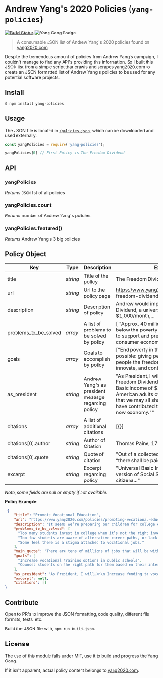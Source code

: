 # Andrew Yang's 2020 Policies (`yang-policies`)
[![Build Status](https://travis-ci.com/brh55/yang-policies.svg?branch=master)](https://travis-ci.com/brh55/yang-2020-policies) ![Yang Gang Badge](https://img.shields.io/badge/-Yang%20Gang-blue)

> A consumable JSON list of Andrew Yang's 2020 policies found on [yang2020.com](https://www.yang2020.com/policies/)

Despite the tremendous amount of policies from Andrew Yang's campaign, I couldn't manage to find any API's providing this information. So I built this JSON list from a simple script that crawls and scrapes yang2020.com to create an JSON formatted list of Andrew Yang's policies to be used for any potential software projects.

## Install

```
$ npm install yang-policies
```

## Usage

The JSON file is located in [`/policies.json`](https://github.com/brh55/yang-policies/blob/master/policies.json), which can be downloaded and used externally.

```js
const yangPolicies = require('yang-policies');

yangPolicies[0] // First Policy is The Freedom Dividend
```

## API

### yangPolicies

*Returns* `JSON` list of all policies

### yangPolicies.count

*Returns* number of Andrew Yang's policies

### yangPolicies.featured()

*Returns* Andrew Yang's 3 big policies

## Policy Object

| Key                   | Type      | Description                                         | Example                                                      |
| --------------------- | --------- | --------------------------------------------------- | ------------------------------------------------------------ |
| title                 | *string*  | Title of the policy                                 | The Freedom Dividend                                         |
| url                   | *string*  | Url to the policy page                              | https://www.yang2020.com/policies/the-freedom-dividend/      |
| description           | *string*  | Description of policy                               | Andrew would implement the Freedom Dividend, a universal basic income of $1,000/month,... |
| problems_to_be_solved | *array*   | A list of problems to be solved by policy           | [ "Approx. 40 million Americans live below the poverty line.", "       "It is necessary to support and preserve a robust consumer economy."] |
| goals                 | *array*   | Goals to accomplish by policy                       | ["End poverty in the most direct manner possible: giving people money",  "Allow people the freedom to switch jobs, move, innovate, and contribute to society"] |
| as_president          | *string* | Andrew Yang's as president message regarding policy | "As President, I will…\n\n Implement the Freedom Dividend, providing Universal Basic Income of $1,000/month to all American adults over the age of 18 so that we may all share in the prosperity we have contributed to and participate in the new economy."" |
| citations             | *array*   | A list of additional citations                      | [{}]                                                         |
| citations[0].author   | *string*  | Author of Citation                                  | Thomas Paine, 1796                                           |
| citations[0].quote    | *string*  | Quote of citation                                   | "Out of a collected fund from landowners, “there shall be paid to every person…"..." |
| excerpt               | *string*  | Excerpt regarding policy                            | "Universal Basic Income, or UBI, is a version of Social Security where all citizens..." |

*Note, some fields are null or empty if not available.*

**Policy Example**:

```json
 {
    "title": "Promote Vocational Education",
    "url": "https://www.yang2020.com/policies/promoting-vocational-education/",
    "description": "It seems we’re preparing our children for college earlier and earlier. College readiness is a driving force behind many educational decisions in this country. This has resulted in only 6% of American high school students being enrolled in a vocational program (in 2013), whereas comparable European nations have numbers closer to 50%.\nFor those that do start college, graduating isn’t a sure thing. 6 years after first enrolling, fewer than 60% of students have attained a degree. If you look at only open-admissions schools, the number drops to 32%. That represents a huge investment of money and time on the part of Americans that doesn’t lead them to a positive outcome.\nOn the other side, the underemployment rate for recent college grads is approaching 44%, and one-third end up in jobs that don’t require the degree they earned.\n\n College is being over-prescribed in this country. Not everyone has an interest in obtaining a college degree, and there are many jobs out there that don’t require it. Georgetown has estimated that there are 30 million good-paying jobs that don’t require a college degree. Most require some type of specialized training.\nAs a country, we need to dramatically increase our investment in vocational training, providing a viable career path for those students who are more interested in starting their careers immediately after high school instead of continuing with an education they don’t want but feel obligated to get.",
    "problems_to_be_solved": [
      "Too many students invest in college when it’s not the right investment for them.",
      "Too few students are aware of alternative career paths, or lack access to training for those paths.",
      "Some feel there is a stigma attached to vocational jobs."
    ],
    "main_quote": "There are tens of millions of jobs that will be with us for decades that don’t require a college degree: machinists, line repair, air-conditioning repair, exterminator, high-end manufacturing, and so on. We need to remove any stigma from vocational education and dramatically increase its visibility and availability. Apprenticeships should be a big part of the future of education for millions of Americans that would give them a runway to a fulfilling livelihood.",
    "goals": [
      "Increase vocational training options in public schools",
      "Counsel students on the right path for them based on their interests and career goals"
    ],
    "as_president": "As President, I will…\n\n Increase funding to vocational programs within public schools.\nDirect the Dept. of Education to provide materials to all public schools about career paths that don’t require a college degree.\nPrioritize career paths that students express interest in rather than giving blanket advice that college is the right/only option.\nBegin a public education campaign championing vocational jobs and education, “I Work With My Hands – And It’s Awesome.”",
    "excerpt": null,
    "citations": []
}
```

## Contribute
Open to PR's to improve the JSON formatting, code quality, different file formats, tests, etc.

Build the JSON file with, `npm run build-json`.

## License
The use of this module falls under MIT, use it to build and progress the Yang Gang.

If it isn't apparent, actual policy content belongs to [yang2020.com](https://www.yang2020.com/).
